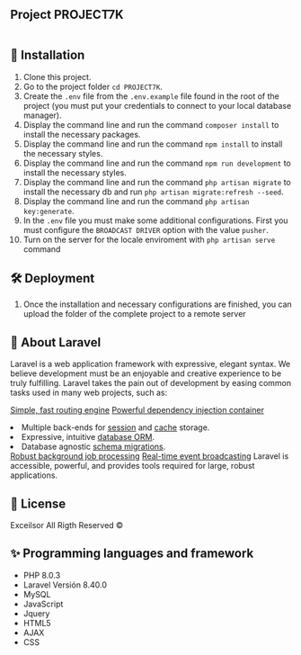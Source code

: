 
##   Project PROJECT7K
<p align="center"><a href="#" target="_blank"></a></p>
 <img src="https://trello.com/1/cards/62b75c0034c6a449a4704362/attachments/62bb25ff82cc5778b7176b08/previews/62bb260182cc5778b7176c3f/download/trello_project.png" alt="">

## 🚀 Installation
1. Clone this project.
2. Go to the project folder `cd PROJECT7K`.
3. Create the `.env` file from the `.env.example` file found in the root of the project (you must put your credentials to connect to your local database manager).
4. Display the command line and run the command `composer install` to install the necessary packages.
5. Display the command line and run the command `npm install` to install the necessary styles.
6. Display the command line and run the command `npm run development` to install the necessary styles.
7. Display the command line and run the command `php artisan migrate` to install the necessary db and run `php artisan migrate:refresh --seed`.
8. Display the command line and run the command `php artisan key:generate`.
9. In the `.env` file you must make some additional configurations. First you must configure the `BROADCAST DRIVER` option with the value `pusher`.
10. Turn on the server for the locale enviroment with `php artisan serve` command

## 🛠 Deployment
1. Once the installation and necessary configurations are finished, you can upload the folder of the complete project to a remote server

## 🧾 About Laravel
Laravel is a web application framework with expressive, elegant syntax. We believe development must be an enjoyable and creative experience to be truly fulfilling. Laravel takes the pain out of development by easing common tasks used in many web projects, such as:

<a href="https://laravel.com/docs/routing" rel="nofollow">Simple, fast routing engine</a>
<a href="https://laravel.com/docs/container" rel="nofollow">Powerful dependency injection container</a>
<li>Multiple back-ends for <a href="https://laravel.com/docs/session" rel="nofollow">session</a> and <a href="https://laravel.com/docs/cache" rel="nofollow">cache</a> storage.</li>
<li>Expressive, intuitive <a href="https://laravel.com/docs/eloquent" rel="nofollow">database ORM</a>.</li>
<li>Database agnostic <a href="https://laravel.com/docs/migrations" rel="nofollow">schema migrations</a>.</li>
<a href="https://laravel.com/docs/queues" rel="nofollow">Robust background job processing</a>
<a href="https://laravel.com/docs/broadcasting" rel="nofollow">Real-time event broadcasting</a>
Laravel is accessible, powerful, and provides tools required for large, robust applications.

## 🧾 License
Exceilsor All Rigth Reserved ©

## ✨ Programming languages and framework
* PHP 8.0.3
* Laravel Versión  8.40.0
* MySQL
* JavaScript
* Jquery
* HTML5
* AJAX
* CSS

